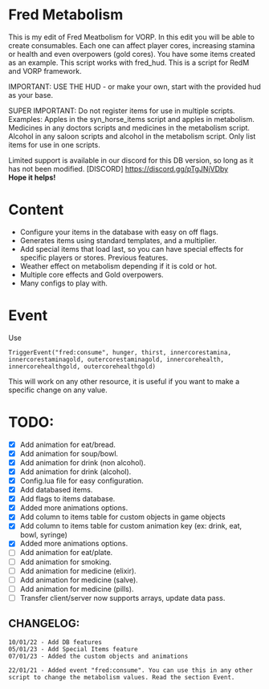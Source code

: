 # Fred Metabolism

 This is my edit of Fred Meatbolism for VORP. 
  In this edit you will be able to create consumables. Each one can affect player cores, increasing stamina or health and even overpowers (gold cores). You have some items created as an example. This script works with fred_hud. This is a script for RedM and VORP framework.

 IMPORTANT: USE THE HUD - or make your own, start with the provided hud as your base.
 
 SUPER IMPORTANT: Do not register items for use in multiple scripts. 
 Examples: 
 Apples in the syn_horse_items script and apples in metabolism. 
 Medicines in any doctors scripts and medicines in the metabolism script. 
 Alcohol in any saloon scripts and alcohol in the metabolism script. 
 Only list items for use in one scripts.

Limited support is available in our discord for this DB version, so long as it has not been modified. 
[DISCORD]  https://discord.gg/pTgJNjVDby  
 **Hope it helps!**

# Content
- Configure your items in the database with easy on off flags.
- Generates items using standard templates, and a multiplier. 
- Add special items that load last, so you can have special effects for specific players or stores.
Previous features.
- Weather effect on metabolism depending if it is cold or hot. 
- Multiple core effects and Gold overpowers.
- Many configs to play with.

# Event
Use 
```
TriggerEvent("fred:consume", hunger, thirst, innercorestamina, innercorestaminagold, outercorestaminagold, innercorehealth, innercorehealthgold, outercorehealthgold)
```
This will work on any other resource, it is useful if you want to make a specific change on any value.

# TODO: 
- [X] Add animation for eat/bread. 
- [X] Add animation for soup/bowl. 
- [X] Add animation for drink (non alcohol). 
- [X] Add animation for drink (alcohol). 
- [X] Config.lua file for easy configuration.
- [X] Add databased items.
- [X] Add flags to items database. 
- [X] Added more animations options. 
- [X] Add column to items table for custom objects in game objects
- [X] Add column to items table for custom animation key (ex: drink, eat, bowl, syringe)
- [X] Added more animations options.
- [ ] Add animation for eat/plate. 
- [ ] Add animation for smoking.  
- [ ] Add animation for medicine (elixir).  
- [ ] Add animation for medicine (salve).  
- [ ] Add animation for medicine (pills).  
- [ ] Transfer client/server now supports arrays, update data pass.  

## CHANGELOG:
```
10/01/22 - Add DB features
05/01/23 - Add Special Items feature
07/01/23 - Added the custom objects and animations
```

```
22/01/21 - Added event "fred:consume". You can use this in any other script to change the metabolism values. Read the section Event.
```
